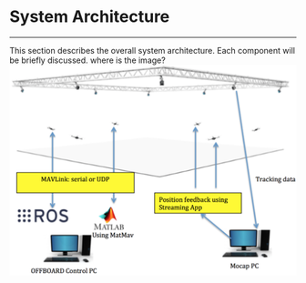 # System Architecture 


---


This section describes the overall system architecture. Each component will be briefly discussed. where is the image?
![System Archeticture](sys_arch.png)
